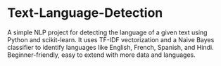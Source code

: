 # Text-Language-Detection
A simple NLP project for detecting the language of a given text using Python and scikit-learn. It uses TF-IDF vectorization and a Naive Bayes classifier to identify languages like English, French, Spanish, and Hindi. Beginner-friendly, easy to extend with more data and languages.
